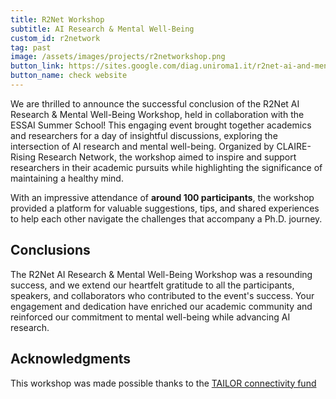 ```yaml
---
title: R2Net Workshop
subtitle: AI Research & Mental Well-Being
custom_id: r2network
tag: past
image: /assets/images/projects/r2networkshop.png
button_link: https://sites.google.com/diag.uniroma1.it/r2net-ai-and-mental-wellness/home
button_name: check website
---
```


We are thrilled to announce the successful conclusion of the R2Net AI Research & Mental Well-Being Workshop, held in collaboration with the ESSAI Summer School! This engaging event brought together academics and researchers for a day of insightful discussions, exploring the intersection of AI research and mental well-being. Organized by CLAIRE-Rising Research Network, the workshop aimed to inspire and support researchers in their academic pursuits while highlighting the significance of maintaining a healthy mind.

With an impressive attendance of **around 100 participants**, the workshop provided a platform for valuable suggestions, tips, and shared experiences to help each other navigate the challenges that accompany a Ph.D. journey.

## Conclusions

The R2Net AI Research & Mental Well-Being Workshop was a resounding success, and we extend our heartfelt gratitude to all the participants, speakers, and collaborators who contributed to the event's success. Your engagement and dedication have enriched our academic community and reinforced our commitment to mental well-being while advancing AI research.

## Acknowledgments

This workshop was made possible thanks to the [TAILOR connectivity fund](https://tailor-network.eu/connectivity-fund/funded-projects)